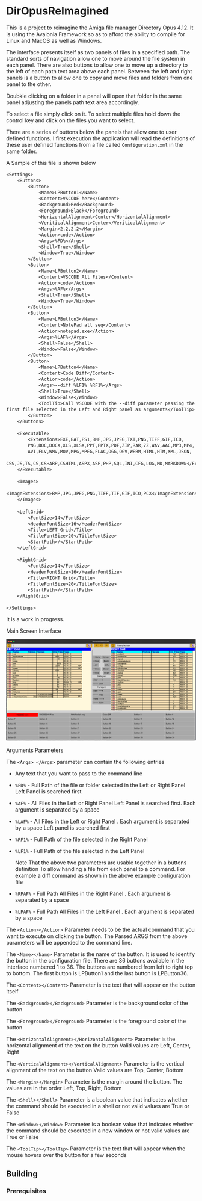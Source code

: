 # DirOpusReImagined

This is a project to reimagine the Amiga file manager Directory Opus 4.12. 
It is using the Avalonia Framework so as to afford the ability to compile for Linux
and MacOS as well as Windows.

The interface presents itself as two panels of files in a specified path.
The standard sorts of navigation allow one to move around the file system 
in each panel. There are also buttons to allow one to move up a directory 
to the left of each path text area above each panel.
Between the left and right panels is a button to allow one to copy and move
files and folders from one panel to the other. 

Doubkle clicking on a folder in a panel will open that folder in the same panel
adjusting the panels path text area accordingly.

To select a file simply click on it. To select multiple files hold down the
control key and click on the files you want to select. 

There are a series of buttons below the panels that allow one to user defined
functions. I first execution the application will read the definitions of these 
user defined functions from a file called `Configuration.xml` in the same folder.

A Sample of this file is shown below

```
<Settings>
	<Buttons>
		<Button>
			<Name>LPButton1</Name>
			<Content>VSCODE here</Content>
			<Background>Red</Background>
			<Foreground>Black</Foreground>
			<HorizontalAlignment>Center</HorizontalAlignment>
			<VeriticalAlignment>Center</VeriticalAlignment>
			<Margin>2,2,2,2</Margin>
			<Action>code</Action>
			<Args>%FD%</Args>
			<Shell>True</Shell>
			<Window>True</Window>
		</Button>
		<Button>
			<Name>LPButton2</Name>
			<Content>VSCODE All Files</Content>
			<Action>code</Action>
			<Args>%AF%</Args>
			<Shell>True</Shell>
			<Window>True</Window>
		</Button>
		<Button>
			<Name>LPButton3</Name>
			<Content>NotePad all seq</Content>
			<Action>notepad.exe</Action>
			<Args>%LAF%</Args>
			<Shell>False</Shell>
			<Window>False</Window>
		</Button>
		<Button>
			<Name>LPButton4</Name>
			<Content>Code Diff</Content>
			<Action>code</Action>
			<Args>--diff %LF1% %RF1%</Args>
			<Shell>True</Shell>
			<Window>False</Window>
			<ToolTip>Call VSCODE with the --diff parameter passing the first file selected in the Left and Right panel as arguments</ToolTip>
		</Button>
	</Buttons>
	
	<Executable>
		<Extensions>EXE,BAT,PS1,BMP,JPG,JPEG,TXT,PNG,TIFF,GIF,ICO,
		PNG,DOC,DOCX,XLS,XLSX,PPT,PPTX,PDF,ZIP,RAR,7Z,WAV,AAC,MP3,MP4,
		AVI,FLV,WMV,MOV,MPG,MPEG,FLAC,OGG,OGV,WEBM,HTML,HTM,XML,JSON,
		CSS,JS,TS,CS,CSHARP,CSHTML,ASPX,ASP,PHP,SQL,INI,CFG,LOG,MD,MARKDOWN</Extensions>
	</Executable>
	
	<Images>
		<ImageExtensions>BMP,JPG,JPEG,PNG,TIFF,TIF,GIF,ICO,PCX</ImageExtensions>
	</Images>
		
	<LeftGrid>
		<FontSize>14</FontSize>
		<HeaderFontSize>16</HeaderFontSize>
		<Title>LEFT Grid</Title>
		<TitleFontSize>20</TitleFontSize>
		<StartPath>/</StartPath>
	</LeftGrid>
	
	<RightGrid>
		<FontSize>14</FontSize>
		<HeaderFontSize>16</HeaderFontSize>
		<Title>RIGHT Grid</Title>
		<TitleFontSize>20</TitleFontSize>
		<StartPath>/</StartPath>
	</RightGrid>

</Settings>

```

It is a work in progress.

Main Screen Interface

![Screenshot](https://github.com/Harlock123/DirOpusReImagined/blob/master/Images/MainScreenMac.png)

Arguments Parameters

The `<Args> </Args>` parameter can contain the following entries

* Any text that you want to pass to the command line

* `%FD%` - Full Path of the file or folder selected in the Left or Right Panel Left Panel is searched first

* `%AF%` - All Files in the Left or Right Panel Left Panel is searched first. Each argument is separated by a space

* `%LAF%` - All Files in the Left or Right Panel . Each argument is separated by a space Left panel is searched first

* `%RF1%` - Full Path of the file selected in the Right Panel

* `%LF1%` - Full Path of the file selected in the Left Panel

    Note That the above two parameters are usable together in a buttons definition
    To allow handing a file from each panel to a command. For example a diff command
    as shown in the above example configuration file

* `%RPAF%` - Full Path All Files in the Right Panel . Each argument is separated by a space

* `%LPAF%` - Full Path All Files in the Left Panel . Each argument is separated by a space

The `<Action></Action>` Parameter needs to be the actual command that you want to execute on clicking the button. 
The Parsed ARGS from the above parameters will be appended to the command line.

The `<Name></Name>` Parameter is the name of the button. It is used to identify the button in the configuration file.
There are 36 buttons available in the interface numbered 1 to 36. The buttons are numbered from left to right
top to bottom. The first button is LPButton1 and the last button is LPButton36.

The `<Content></Content>` Parameter is the text that will appear on the button itself

The `<Background></Background>` Parameter is the background color of the button

The `<Foreground></Foreground>` Parameter is the foreground color of the button

The `<HorizontalAlignment></HorizontalAlignment>` Parameter is the horizontal alignment of the text on the button
Valid values are Left, Center, Right

The `<VerticalAlignment></VerticalAlignment>` Parameter is the vertical alignment of the text on the button
Valid values are Top, Center, Bottom

The `<Margin></Margin>` Parameter is the margin around the button. The values are in the order Left, Top, Right, Bottom

The `<Shell></Shell>` Parameter is a boolean value that indicates whether the command should be executed in a shell or not
valid values are True or False

The `<Window></Window>` Parameter is a boolean value that indicates whether the command should be executed in a new window or not
valid values are True or False

The `<ToolTip></ToolTip>` Parameter is the text that will appear when the mouse hovers over the button for a few seconds



## Building

### Prerequisites

